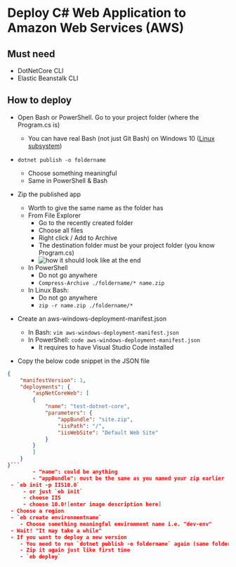 # Deploy C# Web Application to Amazon Web Services (AWS)


Must need
--------------
- DotNetCore CLI
- Elastic Beanstalk CLI

How to deploy 
----------------

 - Open Bash or PowerShell. Go to your project folder (where the Program.cs is)
    - You can have real Bash (not just Git Bash) on Windows 10 (<a href="https://msdn.microsoft.com/en-us/commandline/wsl/install-win10">Linux subsystem</a>)
 - `dotnet publish -o foldername`
    - Choose something meaningful
    - Same in PowerShell & Bash
 - Zip the published app
	- Worth to give the same name as the folder has
    - From File Explorer
	    - Go to the recently created folder
	    - Choose all files
	    - Right click / Add to Archive
	    - The destination folder must be your project folder (you know Program.cs)
	    - ![how it should look like at the end](https://lh3.googleusercontent.com/-JXPKTFAZ22jlUgPfpi4MEdZ6Y5ojV6Aqds_nEtiZSNRQk092hH9BBr0kKdmdp4UKfANsXK8_DmV=s0 "zip.jpg")
    - In PowerShell
	    - Do not go anywhere
	    - `Compress-Archive ./foldername/* name.zip`
    - In Linux Bash:
	    - Do not go anywhere 
	    - `zip -r name.zip ./foldername/*`

 - Create an aws-windows-deployment-manifest.json
	 - In Bash: `vim aws-windows-deployment-manifest.json`
	 - In PowerShell: `code aws-windows-deployment-manifest.json`
	    - It requires to have Visual Studio Code installed
- Copy the below code snippet in the JSON file
```json
{
    "manifestVersion": 1,
    "deployments": {
        "aspNetCoreWeb": [
        {
            "name": "test-dotnet-core",
            "parameters": {
                "appBundle": "site.zip",
                "iisPath": "/",
                "iisWebSite": "Default Web Site"
            }
        }
        ]
    }
}```
		- "name": could be anything
		- "appBundle": must be the same as you named your zip earlier
 - `eb init -p IIS10.0`
	 - or just `eb init`
	 - choose IIS
	 - choose 10.0![enter image description here]
 - Choose a region
 - `eb create environmentname`
    - Choose something meaningful environment name i.e. "dev-env"
 - Wait! "It may take a while"
 - If you want to deploy a new version
    - You need to run `dotnet publish -o foldername` again (same foldername as earlier)
    - Zip it again just like first time
    - `eb deploy`